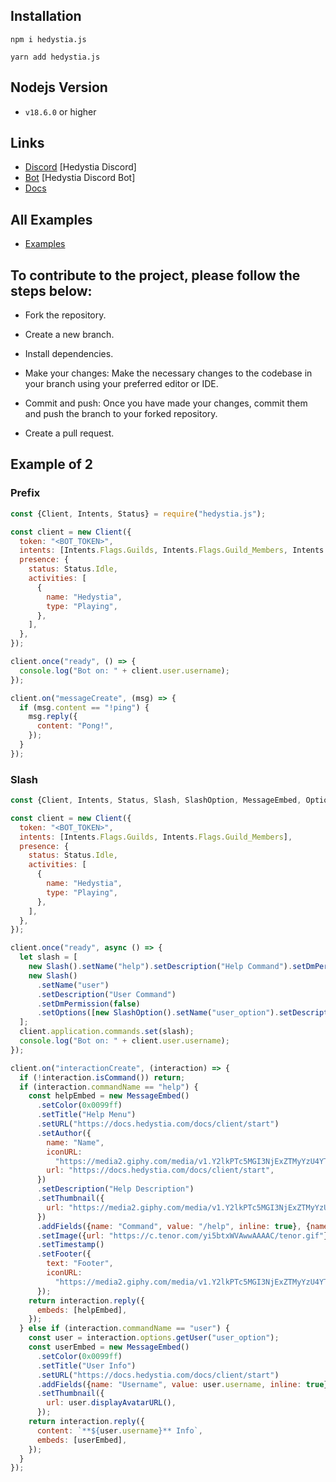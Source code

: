 ## Installation

```
npm i hedystia.js

yarn add hedystia.js
```

## Nodejs Version

- `v18.6.0` or higher

## Links

- [Discord](https://discord.gg/aXvuUpvRQs) [Hedystia Discord]
- [Bot](https://discord.com/oauth2/authorize?client_id=931228076094930996&permissions=137710923254&scope=bot%20applications.commands) [Hedystia Discord Bot]
- [Docs](https://docs.hedystia.com/client/start/)

## All Examples

- [Examples](/Examples)

## To contribute to the project, please follow the steps below:

- Fork the repository.

- Create a new branch.

- Install dependencies.

- Make your changes: Make the necessary changes to the codebase in your branch using your preferred editor or IDE.

- Commit and push: Once you have made your changes, commit them and push the branch to your forked repository.

- Create a pull request.

## Example of 2

### Prefix

```js
const {Client, Intents, Status} = require("hedystia.js");

const client = new Client({
  token: "<BOT_TOKEN>",
  intents: [Intents.Flags.Guilds, Intents.Flags.Guild_Members, Intents.Flags.Message_Content, Intents.Flags.Guild_Messages],
  presence: {
    status: Status.Idle,
    activities: [
      {
        name: "Hedystia",
        type: "Playing",
      },
    ],
  },
});

client.once("ready", () => {
  console.log("Bot on: " + client.user.username);
});

client.on("messageCreate", (msg) => {
  if (msg.content == "!ping") {
    msg.reply({
      content: "Pong!",
    });
  }
});
```

### Slash

```js
const {Client, Intents, Status, Slash, SlashOption, MessageEmbed, OptionType} = require("hedystia.js");

const client = new Client({
  token: "<BOT_TOKEN>",
  intents: [Intents.Flags.Guilds, Intents.Flags.Guild_Members],
  presence: {
    status: Status.Idle,
    activities: [
      {
        name: "Hedystia",
        type: "Playing",
      },
    ],
  },
});

client.once("ready", async () => {
  let slash = [
    new Slash().setName("help").setDescription("Help Command").setDmPermission(true),
    new Slash()
      .setName("user")
      .setDescription("User Command")
      .setDmPermission(false)
      .setOptions([new SlashOption().setName("user_option").setDescription("user").setRequired(true).setType(OptionType.User)]),
  ];
  client.application.commands.set(slash);
  console.log("Bot on: " + client.user.username);
});

client.on("interactionCreate", (interaction) => {
  if (!interaction.isCommand()) return;
  if (interaction.commandName == "help") {
    const helpEmbed = new MessageEmbed()
      .setColor(0x0099ff)
      .setTitle("Help Menu")
      .setURL("https://docs.hedystia.com/docs/client/start")
      .setAuthor({
        name: "Name",
        iconURL:
          "https://media2.giphy.com/media/v1.Y2lkPTc5MGI3NjExZTMyYzU4YTVjNjNlZWUwZTgwN2ZiMDgxYzVlOGE0NGRhYTM3MmE1NCZjdD1z/K9svE9i7P3Ox2/giphy.gif",
        url: "https://docs.hedystia.com/docs/client/start",
      })
      .setDescription("Help Description")
      .setThumbnail({
        url: "https://media2.giphy.com/media/v1.Y2lkPTc5MGI3NjExZTMyYzU4YTVjNjNlZWUwZTgwN2ZiMDgxYzVlOGE0NGRhYTM3MmE1NCZjdD1z/K9svE9i7P3Ox2/giphy.gif",
      })
      .addFields({name: "Command", value: "/help", inline: true}, {name: "Command", value: "/user", inline: true})
      .setImage({url: "https://c.tenor.com/yi5btxWVAwwAAAAC/tenor.gif"})
      .setTimestamp()
      .setFooter({
        text: "Footer",
        iconURL:
          "https://media2.giphy.com/media/v1.Y2lkPTc5MGI3NjExZTMyYzU4YTVjNjNlZWUwZTgwN2ZiMDgxYzVlOGE0NGRhYTM3MmE1NCZjdD1z/K9svE9i7P3Ox2/giphy.gif",
      });
    return interaction.reply({
      embeds: [helpEmbed],
    });
  } else if (interaction.commandName == "user") {
    const user = interaction.options.getUser("user_option");
    const userEmbed = new MessageEmbed()
      .setColor(0x0099ff)
      .setTitle("User Info")
      .setURL("https://docs.hedystia.com/docs/client/start")
      .addFields({name: "Username", value: user.username, inline: true})
      .setThumbnail({
        url: user.displayAvatarURL(),
      });
    return interaction.reply({
      content: `**${user.username}** Info`,
      embeds: [userEmbed],
    });
  }
});
```
